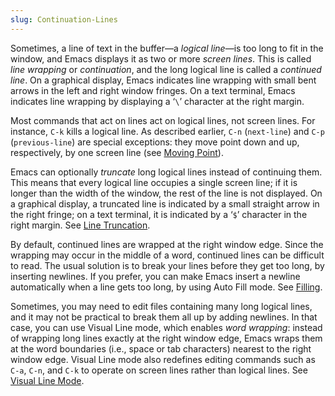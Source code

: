 ```yaml
---
slug: Continuation-Lines
---
```


Sometimes, a line of text in the buffer—a *logical line*—is too long to fit in the window, and Emacs displays it as two or more *screen lines*. This is called *line wrapping* or *continuation*, and the long logical line is called a *continued line*. On a graphical display, Emacs indicates line wrapping with small bent arrows in the left and right window fringes. On a text terminal, Emacs indicates line wrapping by displaying a ‘`\`’ character at the right margin.

Most commands that act on lines act on logical lines, not screen lines. For instance, `C-k` kills a logical line. As described earlier, `C-n` (`next-line`) and `C-p` (`previous-line`) are special exceptions: they move point down and up, respectively, by one screen line (see [Moving Point](Moving-Point)).

Emacs can optionally *truncate* long logical lines instead of continuing them. This means that every logical line occupies a single screen line; if it is longer than the width of the window, the rest of the line is not displayed. On a graphical display, a truncated line is indicated by a small straight arrow in the right fringe; on a text terminal, it is indicated by a ‘`$`’ character in the right margin. See [Line Truncation](Line-Truncation).

By default, continued lines are wrapped at the right window edge. Since the wrapping may occur in the middle of a word, continued lines can be difficult to read. The usual solution is to break your lines before they get too long, by inserting newlines. If you prefer, you can make Emacs insert a newline automatically when a line gets too long, by using Auto Fill mode. See [Filling](Filling).

Sometimes, you may need to edit files containing many long logical lines, and it may not be practical to break them all up by adding newlines. In that case, you can use Visual Line mode, which enables *word wrapping*: instead of wrapping long lines exactly at the right window edge, Emacs wraps them at the word boundaries (i.e., space or tab characters) nearest to the right window edge. Visual Line mode also redefines editing commands such as `C-a`, `C-n`, and `C-k` to operate on screen lines rather than logical lines. See [Visual Line Mode](Visual-Line-Mode).
